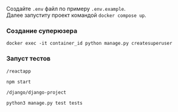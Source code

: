 Создайте `.env` файл по примеру `.env.example`.  
Далее запуститу проект командой `docker compose up`. 

### Создание суперюзера
```
docker exec -it container_id python manage.py createsuperuser
```

### Запуст тестов
`/reactapp`
```
npm start
```
`/django/django-project`
```
python3 manage.py test tests
```
